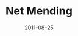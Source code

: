 ---
title: Net Mending
caption: A fisherman mends a fishing net
location: Shetland, UK
slug: /1108003
date: 2011-08-25
featuredImage: ./images/white-fishing-009.jpg
tags: ["Fishing", "North Sea", "UK"]
category: gallery
subject: In Action
---